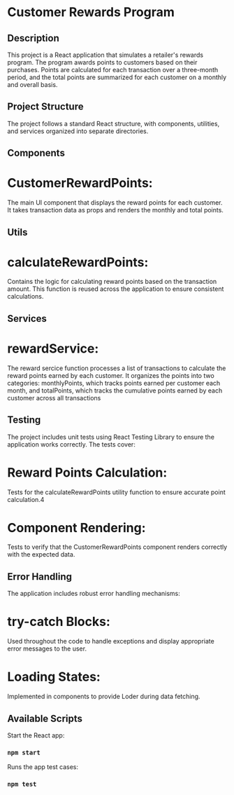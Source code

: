 # Customer Rewards Program

## Description

This project is a React application that simulates a retailer's rewards program. The program awards points to customers based on their purchases. Points are calculated for each transaction over a three-month period, and the total points are summarized for each customer on a monthly and overall basis.

## Project Structure

The project follows a standard React structure, with components, utilities, and services organized into separate directories.

## Components

# CustomerRewardPoints:

The main UI component that displays the reward points for each customer. It takes transaction data as props and renders the monthly and total points.

## Utils

# calculateRewardPoints:

Contains the logic for calculating reward points based on the transaction amount. This function is reused across the application to ensure consistent calculations.

## Services

# rewardService:

The reward sercice function processes a list of transactions to calculate the reward points earned by each customer. It organizes the points into two categories: monthlyPoints, which tracks points earned per customer each month, and totalPoints, which tracks the cumulative points earned by each customer across all transactions

## Testing

The project includes unit tests using React Testing Library to ensure the application works correctly. The tests cover:

# Reward Points Calculation:

Tests for the calculateRewardPoints utility function to ensure accurate point calculation.4

# Component Rendering:

Tests to verify that the CustomerRewardPoints component renders correctly with the expected data.

## Error Handling

The application includes robust error handling mechanisms:

# try-catch Blocks:

Used throughout the code to handle exceptions and display appropriate error messages to the user.

# Loading States:

Implemented in components to provide Loder during data fetching.

## Available Scripts

Start the React app:

### `npm start`

Runs the app test cases:

### `npm test`
